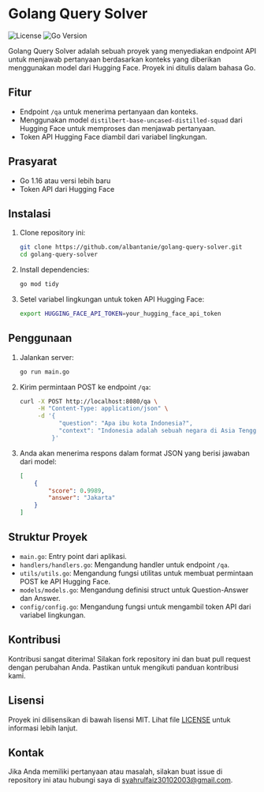 # Golang Query Solver

![License](https://img.shields.io/badge/license-MIT-blue.svg)
![Go Version](https://img.shields.io/badge/go-%3E%3D1.16-blue.svg)

Golang Query Solver adalah sebuah proyek yang menyediakan endpoint API untuk menjawab pertanyaan berdasarkan konteks yang diberikan menggunakan model dari Hugging Face. Proyek ini ditulis dalam bahasa Go.

## Fitur

- Endpoint `/qa` untuk menerima pertanyaan dan konteks.
- Menggunakan model `distilbert-base-uncased-distilled-squad` dari Hugging Face untuk memproses dan menjawab pertanyaan.
- Token API Hugging Face diambil dari variabel lingkungan.

## Prasyarat

- Go 1.16 atau versi lebih baru
- Token API dari Hugging Face

## Instalasi

1. Clone repository ini:
    ```sh
    git clone https://github.com/albantanie/golang-query-solver.git
    cd golang-query-solver
    ```

2. Install dependencies:
    ```sh
    go mod tidy
    ```

3. Setel variabel lingkungan untuk token API Hugging Face:
    ```sh
    export HUGGING_FACE_API_TOKEN=your_hugging_face_api_token
    ```

## Penggunaan

1. Jalankan server:
    ```sh
    go run main.go
    ```

2. Kirim permintaan POST ke endpoint `/qa`:
    ```sh
    curl -X POST http://localhost:8080/qa \
         -H "Content-Type: application/json" \
         -d '{
               "question": "Apa ibu kota Indonesia?",
               "context": "Indonesia adalah sebuah negara di Asia Tenggara yang terdiri dari lebih dari 17.000 pulau. Negara ini memiliki populasi lebih dari 270 juta orang. Ibu kota Indonesia adalah Jakarta, yang terletak di pulau Jawa."
             }'
    ```

3. Anda akan menerima respons dalam format JSON yang berisi jawaban dari model:

    ```json
    [
        {
            "score": 0.9989,
            "answer": "Jakarta"
        }
    ]
    ```

## Struktur Proyek

- `main.go`: Entry point dari aplikasi.
- `handlers/handlers.go`: Mengandung handler untuk endpoint `/qa`.
- `utils/utils.go`: Mengandung fungsi utilitas untuk membuat permintaan POST ke API Hugging Face.
- `models/models.go`: Mengandung definisi struct untuk Question-Answer dan Answer.
- `config/config.go`: Mengandung fungsi untuk mengambil token API dari variabel lingkungan.

## Kontribusi

Kontribusi sangat diterima! Silakan fork repository ini dan buat pull request dengan perubahan Anda. Pastikan untuk mengikuti panduan kontribusi kami.

## Lisensi

Proyek ini dilisensikan di bawah lisensi MIT. Lihat file [LICENSE](LICENSE) untuk informasi lebih lanjut.

## Kontak

Jika Anda memiliki pertanyaan atau masalah, silakan buat issue di repository ini atau hubungi saya di syahrulfaiz30102003@gmail.com.

